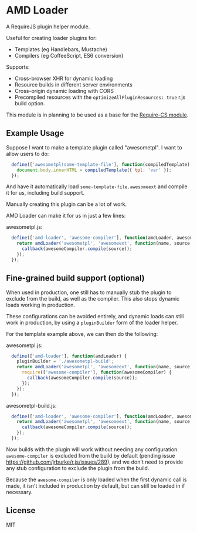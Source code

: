 AMD Loader
==

A RequireJS plugin helper module.

Useful for creating loader plugins for:
* Templates (eg Handlebars, Mustache)
* Compilers (eg CoffeeScript, ES6 conversion)

Supports:
* Cross-browser XHR for dynamic loading
* Resource builds in different server environments
* Cross-origin dynamic loading with CORS
* Precompiled resources with the `optimizeAllPluginResources: true` r.js build option.

This module is in planning to be used as a base for the [Require-CS module](https://github.com/jrburke/require-cs).

Example Usage
---

Suppose I want to make a template plugin called "awesometpl". I want to allow users to do:

```javascript
  define(['awesometpl!some-template-file'], function(compiledTemplate) {
    document.body.innerHTML = compiledTemplate({ tpl: 'var' });
  });
```

And have it automatically load `some-template-file.awesomeext` and compile it for us, including build support.

Manually creating this plugin can be a lot of work.

AMD Loader can make it for us in just a few lines:

awesometpl.js:
```javascript
  define(['amd-loader', 'awesome-compiler'], function(amdLoader, awesomeCompiler) {
    return amdLoader('awesometpl', 'awesomeext', function(name, source, req, callback, errback) {
      callback(awesomeCompiler.compile(source));
    });
  });
```

Fine-grained build support (optional)
--- 

When used in production, one still has to manually stub the plugin to exclude from the build, as well as the compiler. This also stops dynamic loads working in production.

These configurations can be avoided entirely, and dynamic loads can still work in production, by using a `pluginBuilder` form of the loader helper.

For the template example above, we can then do the following:

awesometpl.js:
```javascript
  define(['amd-loader'], function(amdLoader) {
    pluginBuilder = './awesometpl-build';
    return amdLoader('awesometpl', 'awesomeext', function(name, source, req, callback, errback) {
      require(['awesome-compiler'], function(awesomeCompiler) {
        callback(awesomeCompiler.compile(source));
      });
    });
  });
```

awesometpl-build.js:
```javascript
  define(['amd-loader', 'awesome-compiler'], function(amdLoader, awesomeCompiler) {
    return amdLoader('awesometpl', 'awesomeext', function(name, source, req, callback, errback) {
      callback(awesomeCompiler.compile(source));
    });
  });
```

Now builds with the plugin will work without needing any configuration. `awesome-compiler` is excluded from the build by default (pending issue https://github.com/jrburke/r.js/issues/289), 
and we don't need to provide any stub configuration to exclude the plugin from the build. 

Because the `awesome-compiler` is only loaded when the first dynamic call is made, it isn't included in production by default,
but can still be loaded in if necessary.

License
---

MIT
